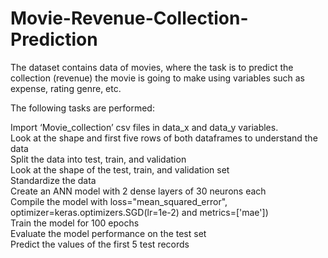 # Movie-Revenue-Collection-Prediction
The dataset contains data of movies, where the task is to predict the collection (revenue) the movie is going to make using variables such as expense, rating genre, etc. 

The following tasks are performed: 

Import ‘Movie_collection’ csv files in data_x and data_y variables. <br>
Look at the shape and first five rows of both dataframes to understand the data <br>
Split the data into test, train, and validation <br>
Look at the shape of the test, train, and validation set <br>
Standardize the data <br>
Create an ANN model with 2 dense layers of 30 neurons each <br>
Compile the model with loss="mean_squared_error", optimizer=keras.optimizers.SGD(lr=1e-2) and metrics=['mae']) <br>
Train the model for 100 epochs <br>
Evaluate the model performance on the test set <br>
Predict the values of the first 5 test records <br>
